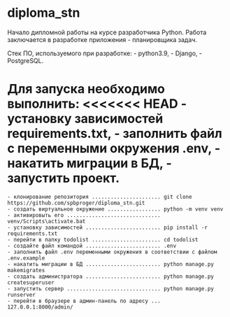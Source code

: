 # diploma_stn
Начало дипломной работы на курсе разработчика Python. Работа заключается в разработке приложения - планировщика задач.

Стек ПО, используемого при разработке:
    - python3.9,
    - Django,
    - PostgreSQL.

Для запуска необходимо выполнить:
<<<<<<< HEAD
    - установку зависимостей requirements.txt,
    - заполнить файл с переменными окружения .env,
    - накатить миграции в БД,
    - запустить проект.
=======
    - клонирование репозитория ...................... git clone  https://github.com/spbproger/diploma_stn.git
    - создать виртуальное окружение ................. python -m venv venv
    - активировыть его .............................. venv/Scripts\activate.bat
    - установку зависимостей ........................ pip install -r requirements.txt
    - перейти в папку todolist ...................... cd todolist
    - cоздайте файл командой ........................ .env
    - заполнить файл .env переменными окружения в соответствии с файлом  .env.example
    - накатить миграции в БД ........................ python manage.py makemigrates
    - создать администратора ........................ python manage.py createsuperuser
    - запустить сервер .............................. python manage.py runserver
    - перейти в браузере в админ-панель по адресу ... 127.0.0.1:8000/admin/
>>>>>>> 

